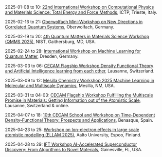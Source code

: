 2025-01-08 to 10: [22nd International Workshop on Computational Physics and Materials Science: Total Energy and Force Methods](https://indico.ictp.it/event/10815/), ICTP, Trieste, Italy.

2025-02-16 to 21: [Oberwolfach Mini-Workshop on New Directions in Correlated Quantum Systems](https://mfo.de/occasion/2508a/www_view), Oberwolfach, Germany.

2025-02-19 to 20: [4th Quantum Matters in Materials Science Workshop (QMMS 2025)](https://nist.gov/news-events/events/2025/02/quantum-matters-material-sciences-qmms), NIST, Gaithersburg, MD, USA.

2025-02-24 to 28: [International Workshop on Machine Learning for Quantum Matter](https://pks.mpg.de/mlqmat25), Dresden, Germany.

2025-03-03 to 06: [CECAM Flagship Workshop Density Functional Theory and Artificial Intelligence learning from each other](https://cecam.org/workshop-details/density-functional-theory-and-artificial-intelligence-learning-from-each-other-1281), Lausanne, Switzerland.

2025-03-09 to 12: [Mesilla Chemistry Workshop 2025 Machine Learning in Molecular and Multiscale Dynamics](https://chemistry.nmsu.edu/mesilla-chemistry-workshop/meeting-2025.html), Mesilla, NM, USA.

2025-03-31 to 04-03: [CECAM Flagship Workshop Fulfilling the Multiscale Promise in Materials: Getting Information out of the Atomistic Scale](https://cecam.org/workshop-details/fulfilling-the-multiscale-promise-in-materials-getting-information-out-of-the-atomistic-scale-1283), Lausanne, Switzerland & online.

2025-04-07 to 18: [10th CECAM School and Workshop on Time-Dependent Density-Functional Theory: Prospects and Applications](https://cecam.org/workshop-details/10th-school-and-workshop-on-time-dependent-density-functional-theory-prospects-and-applications-1340), Benasque, Spain.

2025-04-23 to 25: [Workshop on Ion-electron effects in large scale atomistic modelling (ELLAM 2025)](https://ellam.aalto.fi), Aalto University, Espoo, Finland.

2025-04-28 to 29: [IFT Workshop AI-Accelerated Superconductor Discovery: From Algorithms to Novel Materials](https://sites.google.com/ufl.edu/ai-for-sc-workshop-2025), Gainesville, FL, USA.

